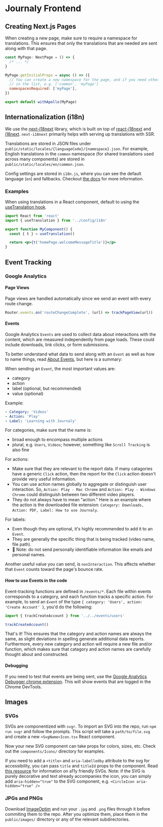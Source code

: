 # Journaly Frontend

## Creating Next.js Pages

When creating a new page, make sure to require a namespace for translations. This ensures that only the translations that are needed are sent along with that page.

```jsx
const MyPage: NextPage = () => {
  /* ... */
}

MyPage.getInitialProps = async () => ({
  // You can create a new namespace for the page, and if you need other ones, just include them
  // in the list, e.g. ['common', 'myPage']
  namespacesRequired: ['myPage'],
})

export default withApollo(MyPage)
```

## Internationalization (i18n)

We use the [next-i18next](https://github.com/isaachinman/next-i18next) library, which is built on top of [react-i18next](https://react.i18next.com/) and [i18next](https://www.i18next.com/).
`next-i18next` primarily helps with serving up translations with SSR.

Translations are stored in JSON files under `public/static/locales/{languageCode}/{namespace}.json`. For example, English translations in the `common` namespace (for shared translations used across many components) are stored in `public/static/locales/en/common.json`.

Config settings are stored in `i18n.js`, where you can see the default language (`en`) and fallbacks. Checkout [the docs](https://github.com/isaachinman/next-i18next#options) for more information.

### Examples

When using translations in a React component, default to using the [useTranslation hook](https://react.i18next.com/latest/usetranslation-hook).

```jsx
import React from 'react'
import { useTranslation } from '../config/i18n'

export function MyComponent() {
  const { t } = useTranslation()

  return <p>{t('homePage.welcomeMessageTitle')}</p>
}
```

## Event Tracking

### Google Analytics

#### Page Views

Page views are handled automatically since we send an event with every route change.

```js
Router.events.on('routeChangeComplete', (url) => trackPageView(url))
```

#### Events

Google Analytics `Events` are used to collect data about interactions with the content, which are measured independently from page loads. These could include downloads, link clicks, or form submissions.

To better understand what data to send along with an `Event` as well as how to name things, read [About Events](https://support.google.com/analytics/answer/1033068), but here is a summary:

When sending an `Event`, the most important values are:

- category
- action
- label (optional, but recommended)
- value (optional)

Example:

```yaml
- Category: 'Videos'
- Action: 'Play'
- Label: 'Learning with Journaly'
```

For categories, make sure that the name is:

- broad enough to encompass multiple actions
- plural, e.g. `Users`, `Videos`; however, something like `Scroll Tracking` is also fine

For actions:

- Make sure that they are relevant to the report data. If many catagories have a generic `Click` action, then the report for the `Click` action doesn't provide very useful information.
- You can use action names globally to aggregate or distinguish user interaction. So, `Action: Play - Mac Chrome` and `Action: Play - Windows Chrome` could distinguish between two different video players.
- They do not always have to mean "action." Here is an example where the action is the downloaded file extension: `Category: Downloads, Action: PDF, Label: How to use Journaly`.

For labels:

- Even though they are optional, it's highly recommended to add it to an `Event`.
- They are generally the specific thing that is being tracked (video name, file path).
- 🚨 Note: do not send personally identifiable information like emails and personal names.

Another useful value you can send, is `nonInteraction`. This affects whether that `Event` counts toward the page's bounce rate.

#### How to use Events in the code

Event-tracking functions are defined in `/events/*`. Each file within events corresponds to a category, and each function tracks a specific action.
For example, to send an `Event` of the type `{ category: 'Users', action: 'Create Account' }`, you'd do the following:

```js
import { trackCreateAccount } from '../../events/users'

trackCreateAccount()
```

That's it! This ensures that the category and action names are always the same, as slight deviations in spelling generate additional data reports. Furthermore, every new category and action will require a new file and/or function, which makes sure that catagory and action names are carefully thought about and constructed.

#### Debugging

If you need to test that events are being sent, use the [Google Analytics Debugger chrome extension](https://chrome.google.com/webstore/detail/google-analytics-debugger/jnkmfdileelhofjcijamephohjechhna). This will show events that are logged in the Chrome DevTools.

## Images

### SVGs

SVGs are componentized with `svgr`. To import an SVG into the repo, run `npm run svgr` and follow the prompts. This script will take a `path/to/file.svg` and create a new `<SvgName>Icon.tsx` React component.

Now your new SVG component can take props for colors, sizes, etc. Check out the `components/Icons/` directory for examples.

If you need to add a `<title>` and `aria-labelledby` attribute to the svg for accessibility, you can pass `title` and `titleId` props to the component. Read [this resource](https://css-tricks.com/accessible-svgs/) for information on a11y friendly SVGs.
Note: if the SVG is purely decorative and text already accompanies the icon, you can simply add `aria-hidden="true"` to the SVG component, e.g. `<CircleIcon aria-hidden="true" />`

### JPGs and PNGs

Download [ImageOptim](https://imageoptim.com/mac) and run your `.jpg` and `.png` files through it before commiting them to the repo. After you optimize them, place them in the `public/images/` directory or any of the relevant subdirectories.
